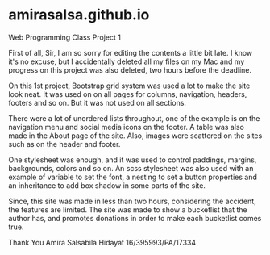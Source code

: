 # amirasalsa.github.io
Web Programming Class Project 1

First of all, Sir, I am so sorry for editing the contents a little bit late. I know it's no excuse, but I accidentally deleted all my files on my Mac and my progress on this project was also deleted, two hours before the deadline.


On this 1st project, Bootstrap grid system was used a lot to make the site look neat. It was used on on all pages for columns, navigation, headers, footers and so on. But it was not used on all sections.

There were a lot of unordered lists throughout, one of the example is on the navigation menu and social media icons on the footer. A table was also made in the About page of the site. Also, images were scattered on the sites such as on the header and footer.

One stylesheet was enough, and it was used to control paddings, margins, backgrounds, colors and so on. An scss stylesheet was also used with an example of variable to set the font, a nesting to set a button properties and an inheritance to add box shadow in some parts of the site.

Since, this site was made in less than two hours, considering the accident, the features are limited. The site was made to show a bucketlist that the author has, and promotes donations in order to make each bucketlist comes true. 

Thank You
Amira Salsabila Hidayat
16/395993/PA/17334

